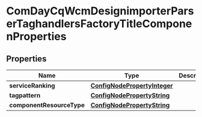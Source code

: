 
# ComDayCqWcmDesignimporterParserTaghandlersFactoryTitleComponenProperties

## Properties
Name | Type | Description | Notes
------------ | ------------- | ------------- | -------------
**serviceRanking** | [**ConfigNodePropertyInteger**](ConfigNodePropertyInteger.md) |  |  [optional]
**tagpattern** | [**ConfigNodePropertyString**](ConfigNodePropertyString.md) |  |  [optional]
**componentResourceType** | [**ConfigNodePropertyString**](ConfigNodePropertyString.md) |  |  [optional]



